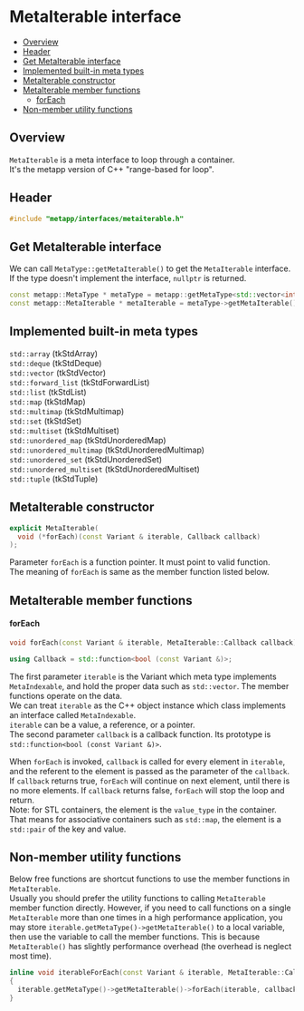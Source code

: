 [//]: # (Auto generated file, don't modify this file.)

# MetaIterable interface
<!--begintoc-->
* [Overview](#a2_1)
* [Header](#a2_2)
* [Get MetaIterable interface](#a2_3)
* [Implemented built-in meta types](#a2_4)
* [MetaIterable constructor](#a2_5)
* [MetaIterable member functions](#a2_6)
  * [forEach](#a4_1)
* [Non-member utility functions](#a2_7)
<!--endtoc-->

<a id="a2_1"></a>
## Overview

`MetaIterable` is a meta interface to loop through a container.  
It's the metapp version of C++ "range-based for loop".  

<a id="a2_2"></a>
## Header

```c++
#include "metapp/interfaces/metaiterable.h"
```

<a id="a2_3"></a>
## Get MetaIterable interface

We can call `MetaType::getMetaIterable()` to get the `MetaIterable` interface. If the type doesn't implement the interface, `nullptr` is returned.

```c++
const metapp::MetaType * metaType = metapp::getMetaType<std::vector<int> >();
const metapp::MetaIterable * metaIterable = metaType->getMetaIterable();
```

<a id="a2_4"></a>
## Implemented built-in meta types

`std::array` (tkStdArray)  
`std::deque` (tkStdDeque)  
`std::vector` (tkStdVector)  
`std::forward_list` (tkStdForwardList)  
`std::list` (tkStdList)  
`std::map` (tkStdMap)  
`std::multimap` (tkStdMultimap)  
`std::set` (tkStdSet)  
`std::multiset` (tkStdMultiset)  
`std::unordered_map` (tkStdUnorderedMap)  
`std::unordered_multimap` (tkStdUnorderedMultimap)  
`std::unordered_set` (tkStdUnorderedSet)  
`std::unordered_multiset` (tkStdUnorderedMultiset)  
`std::tuple` (tkStdTuple)  

<a id="a2_5"></a>
## MetaIterable constructor

```c++
explicit MetaIterable(
  void (*forEach)(const Variant & iterable, Callback callback)
);
```

Parameter `forEach` is a function pointer. It must point to valid function.  
The meaning of `forEach` is same as the member function listed below.

<a id="a2_6"></a>
## MetaIterable member functions

<a id="a4_1"></a>
#### forEach

```c++
void forEach(const Variant & iterable, MetaIterable::Callback callback);

using Callback = std::function<bool (const Variant &)>;
```

The first parameter `iterable` is the Variant which meta type implements `MetaIndexable`, and hold the proper data such as `std::vector`. The member functions operate on the data.  
We can treat `iterable` as the C++ object instance which class implements an interface called `MetaIndexable`.  
`iterable` can be a value, a reference, or a pointer.  
The second parameter `callback` is a callback function. Its prototype is `std::function<bool (const Variant &)>`.  

When `forEach` is invoked, `callback` is called for every element in `iterable`, and the referent to the element is passed as the parameter of the `callback`. If `callback` returns true, `forEach` will continue on next element, until there is no more elements. If `callback` returns false, `forEach` will stop the loop and return.  
Note: for STL containers, the element is the `value_type` in the container. That means for associative containers such as `std::map`, the element is a `std::pair` of the key and value.  

<a id="a2_7"></a>
## Non-member utility functions

Below free functions are shortcut functions to use the member functions in `MetaIterable`.  
Usually you should prefer the utility functions to calling `MetaIterable` member function directly. However, if you need to call functions on a single `MetaIterable` more than one times in a high performance application, you may store `iterable.getMetaType()->getMetaIterable()` to a local variable, then use the variable to call the member functions. This is because `MetaIterable()` has slightly performance overhead (the overhead is neglect most time).

```c++
inline void iterableForEach(const Variant & iterable, MetaIterable::Callback callback)
{
  iterable.getMetaType()->getMetaIterable()->forEach(iterable, callback);
}
```
